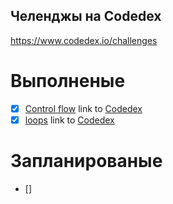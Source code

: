 ## Челенджы на Codedex 
https://www.codedex.io/challenges 


# Выполненые 
- [x] [Control flow](https://github.com/Dionis404/learning-journey/tree/main/challenges/controlflow) link to [Codedex](https://www.codedex.io/challenges/control-flow/food-ratings)
- [x] [loops](https://github.com/Dionis404/learning-journey/tree/main/challenges/loops) link to [Codedex](https://www.codedex.io/challenges/loops/are-we-there-yet)

# Запланированые 
- [] 